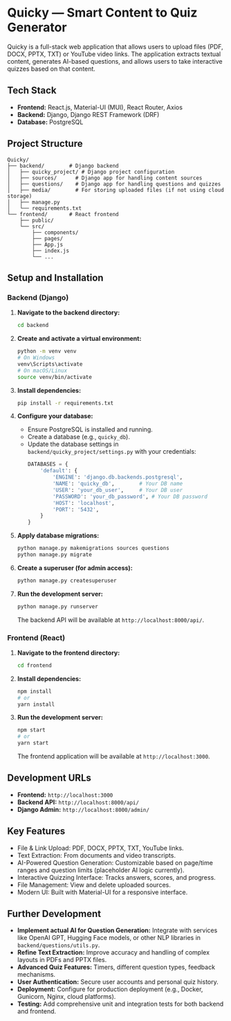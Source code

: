 # Quicky — Smart Content to Quiz Generator

Quicky is a full-stack web application that allows users to upload files (PDF, DOCX, PPTX, TXT) or YouTube video links. The application extracts textual content, generates AI-based questions, and allows users to take interactive quizzes based on that content.

## Tech Stack

*   **Frontend:** React.js, Material-UI (MUI), React Router, Axios
*   **Backend:** Django, Django REST Framework (DRF)
*   **Database:** PostgreSQL

## Project Structure

```
Quicky/
├── backend/        # Django backend
│   ├── quicky_project/ # Django project configuration
│   ├── sources/      # Django app for handling content sources
│   ├── questions/    # Django app for handling questions and quizzes
│   ├── media/        # For storing uploaded files (if not using cloud storage)
│   ├── manage.py
│   └── requirements.txt
└── frontend/       # React frontend
    ├── public/
    └── src/
        ├── components/
        ├── pages/
        ├── App.js
        ├── index.js
        └── ...
```

## Setup and Installation

### Backend (Django)

1.  **Navigate to the backend directory:**
    ```bash
    cd backend
    ```

2.  **Create and activate a virtual environment:**
    ```bash
    python -m venv venv
    # On Windows
    venv\Scripts\activate
    # On macOS/Linux
    source venv/bin/activate
    ```

3.  **Install dependencies:**
    ```bash
    pip install -r requirements.txt
    ```

4.  **Configure your database:**
    *   Ensure PostgreSQL is installed and running.
    *   Create a database (e.g., `quicky_db`).
    *   Update the database settings in `backend/quicky_project/settings.py` with your credentials:
        ```python
        DATABASES = {
            'default': {
                'ENGINE': 'django.db.backends.postgresql',
                'NAME': 'quicky_db',        # Your DB name
                'USER': 'your_db_user',     # Your DB user
                'PASSWORD': 'your_db_password', # Your DB password
                'HOST': 'localhost',
                'PORT': '5432',
            }
        }
        ```

5.  **Apply database migrations:**
    ```bash
    python manage.py makemigrations sources questions
    python manage.py migrate
    ```

6.  **Create a superuser (for admin access):**
    ```bash
    python manage.py createsuperuser
    ```

7.  **Run the development server:**
    ```bash
    python manage.py runserver
    ```
    The backend API will be available at `http://localhost:8000/api/`.

### Frontend (React)

1.  **Navigate to the frontend directory:**
    ```bash
    cd frontend
    ```

2.  **Install dependencies:**
    ```bash
    npm install
    # or
    yarn install
    ```

3.  **Run the development server:**
    ```bash
    npm start
    # or
    yarn start
    ```
    The frontend application will be available at `http://localhost:3000`.

## Development URLs

*   **Frontend:** `http://localhost:3000`
*   **Backend API:** `http://localhost:8000/api/`
*   **Django Admin:** `http://localhost:8000/admin/`

## Key Features

*   File & Link Upload: PDF, DOCX, PPTX, TXT, YouTube links.
*   Text Extraction: From documents and video transcripts.
*   AI-Powered Question Generation: Customizable based on page/time ranges and question limits (placeholder AI logic currently).
*   Interactive Quizzing Interface: Tracks answers, scores, and progress.
*   File Management: View and delete uploaded sources.
*   Modern UI: Built with Material-UI for a responsive interface.

## Further Development

*   **Implement actual AI for Question Generation:** Integrate with services like OpenAI GPT, Hugging Face models, or other NLP libraries in `backend/questions/utils.py`.
*   **Refine Text Extraction:** Improve accuracy and handling of complex layouts in PDFs and PPTX files.
*   **Advanced Quiz Features:** Timers, different question types, feedback mechanisms.
*   **User Authentication:** Secure user accounts and personal quiz history.
*   **Deployment:** Configure for production deployment (e.g., Docker, Gunicorn, Nginx, cloud platforms).
*   **Testing:** Add comprehensive unit and integration tests for both backend and frontend.
